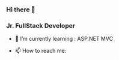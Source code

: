 ### Hi there 👋

<h3>Jr. FullStack Developer</h3>


- 🌱 I’m currently learning : ASP.NET MVC



- 📫 How to reach me: 

